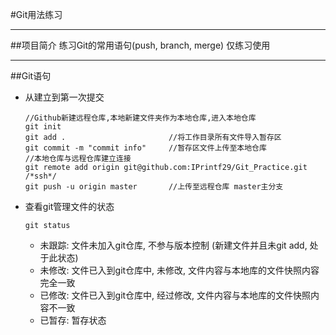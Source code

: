 #Git用法练习
********

##项目简介
练习Git的常用语句(push, branch, merge)
仅练习使用
********

##Git语句
* 从建立到第一次提交  
    ```
    //Github新建远程仓库,本地新建文件夹作为本地仓库,进入本地仓库
    git init
    git add .                       //将工作目录所有文件导入暂存区
    git commit -m "commit info"     //暂存区文件上传至本地仓库
    //本地仓库与远程仓库建立连接
    git remote add origin git@github.com:IPrintf29/Git_Practice.git /*ssh*/
    git push -u origin master       //上传至远程仓库 master主分支
    ```
* 查看git管理文件的状态
    ```
    git status
    ```

    * 未跟踪: 文件未加入git仓库, 不参与版本控制 (新建文件并且未git add, 处于此状态)
    * 未修改: 文件已入到git仓库中, 未修改, 文件内容与本地库的文件快照内容完全一致
    * 已修改: 文件已入到git仓库中, 经过修改, 文件内容与本地库的文件快照内容不一致
    * 已暂存: 暂存状态 